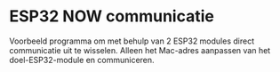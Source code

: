 # ESP32 NOW communicatie
 
Voorbeeld programma om met behulp van 2 ESP32 modules direct communicatie uit te wisselen.
Alleen het Mac-adres aanpassen van het doel-ESP32-module en communiceren.


